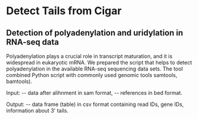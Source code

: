 # Detect Tails from Cigar


## Detection of polyadenylation and uridylation in RNA-seq data

Polyadenylation plays a crucial role in transcript maturation, and it is widespread in eukaryotic mRNA. We prepared the script that helps to detect polyadenylation in the available RNA-seq sequencing data sets. The tool combined Python script with commonly used genomic tools samtools, bamtools). 

Input:
-- data after alihnment in sam format,
-- references in bed format.
 
Output:
--  data frame (table) in csv format containing read IDs, gene IDs, information about 3' tails. 
